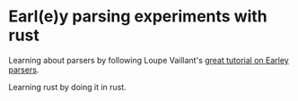 # Earl(e)y parsing experiments with rust 

Learning about parsers by following Loupe Vaillant's [great tutorial on Earley parsers](https://loup-vaillant.fr/tutorials/earley-parsing/).

Learning rust by doing it in rust.

